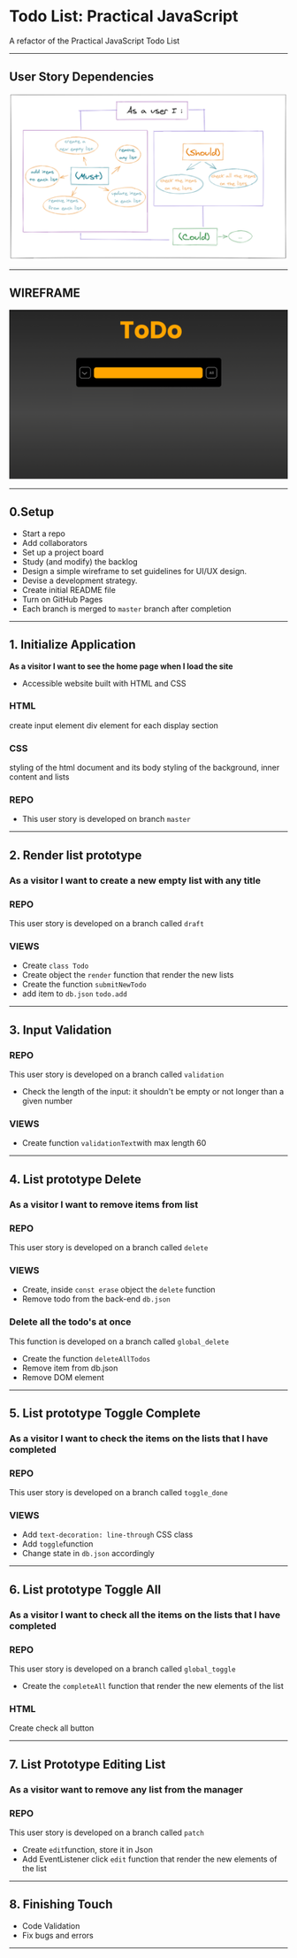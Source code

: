 # Todo List: Practical JavaScript

A refactor of the Practical JavaScript Todo List

---

## User Story Dependencies

![Story Dependency Diagram](https://github.com/AnisyaPurnama/todolist-manager-group1/blob/main/planning/diagram.png?raw=true)

---

## WIREFRAME

![wireframe](https://github.com/AnisyaPurnama/todolist-manager-group1/blob/main/planning/ToDo.png?raw=true)

---

## 0.Setup

- Start a repo
- Add collaborators
- Set up a project board
- Study (and modify) the backlog
- Design a simple wireframe to set guidelines for UI/UX design.
- Devise a development strategy.
- Create initial README file
- Turn on GitHub Pages
- Each branch is merged to `master` branch after completion

---

## 1. Initialize Application

**As a visitor I want to see the home page when I load the site**

- Accessible website built with HTML and CSS

### HTML
create input element
div element for each display section

### CSS
styling of the html document and its body
styling of the background, inner content and lists

### REPO
- This user story is developed on branch `master`

___
## 2. Render list prototype

### As a visitor I want to create a new empty list with any title

### REPO
This user story is developed on a branch called `draft`

### VIEWS

- Create `class Todo`
- Create object the `render` function that render the new lists
- Create the function `submitNewTodo`
- add item to `db.json` `todo.add`

___

## 3. Input Validation

### REPO
This user story is developed on a branch called `validation`

- Check the length of the input: it shouldn't be empty or not longer than a given number

### VIEWS

- Create function `validationText`with max length 60

---
## 4. List prototype Delete

### As a visitor I want to remove items from list
### REPO
This user story is developed on a branch called `delete`

### VIEWS

- Create, inside `const erase` object the `delete` function
- Remove todo from the back-end `db.json`

### Delete all the todo's at once
This function is developed on a branch called `global_delete`

- Create the function `deleteAllTodos`
- Remove item from db.json
- Remove DOM element

---
## 5. List prototype Toggle Complete

### As a visitor I want to check the items on the lists that I have completed
### REPO
This user story is developed on a branch called `toggle_done`
### VIEWS
- Add `text-decoration: line-through` CSS class
- Add `toggle`function
- Change state in `db.json` accordingly

---

## 6. List prototype Toggle All

### As a visitor I want to check all the items on the lists that I have completed

### REPO
This user story is developed on a branch called `global_toggle`

- Create the `completeAll` function that render the new elements of the list
### HTML
Create check all button

---
## 7. List Prototype Editing List

### As a visitor want to remove any list from the manager
### REPO
This user story is developed on a branch called `patch`

- Create `edit`function, store it in Json
- Add EventListener click `edit` function that render the new elements of the list

---

## 8. Finishing Touch

- Code Validation
- Fix bugs and errors

---
